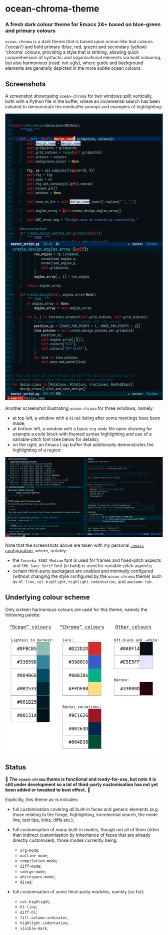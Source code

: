 # ocean-chroma-theme

### A fresh dark colour theme for Emacs 24+ based on blue-green and primary colours

`ocean-chroma` is a dark theme that is based upon ocean-like teal colours
('ocean') and bold primary (blue, red, green) and secondary (yellow) 'chroma'
colours, providing a style that is striking, allowing quick comprehension of
syntactic and organisational elements via bold colouring, but also
harmonious (read: not ugly), where guide and background elements are generally
depicted in the more subtle ocean colours.


## Screenshots

A screenshot showcasing `ocean-chroma` for two windows split vertically, both
with a Python file in the buffer, where an incremental search has been
initiated to demonstrate the minibuffer prompt and examples of highlighting:

![ocean_chroma_theme_screenshot_python_isearch](img/screenshot-python-isearch.png)

Another screenshot illustrating `ocean-chroma` for three windows, namely:

* at top left, a window with a `dired` listing after some markings have been
  made;
* at bottom left, a window with a basic `org-mode` file open showing for
  example a code block with themed syntax highlighting and use of a
  variable-pitch font (see below for details);
* on the right, an Emacs Lisp buffer that additionally demonstrates the
  highlighting of a region:

![ocean_chroma_theme_screenshot_dired_org_lisp](img/screenshot-dired-org-lisp.png)

Note that the screenshots above are taken with my personal
[`.emacs` configuration](https://github.com/sadielbartholomew/sadielbartholomew/blob/master/dotfiles/.emacs),
where, notably:

* the `Iosevka SS02 Medium` font is used for frames and fixed-pitch aspects
  and `CMU Sans Serif` font (in bold) is used for variable-pitch aspects;
* certain third-party packagaes are enabled and minimally configured
  (without changing the style configured by the `ocean-chroma` theme) such as
  `hl-line`, `col-highlight`, `highlight-indentation`, and `awesome-tab`.


## Underlying colour scheme

Only sixteen harmonious colours are used for this theme, namely the
following palette:

![ocean_chroma_theme_colour_palette](img/ocean_chroma_palette.png)


## Status

:pushpin: **The `ocean-chroma` theme is functional and ready-for-use, but note
it is still under development so a lot of third-party customisation has not
yet been added or tweaked to best effect.** :pushpin:

Explicitly, this theme as-is includes:

* full customisation covering *all* built-in faces and generic elements
  (e.g. those relating to the fringe, highlighting, incremental search,
  the mode line, tool tips, links, diffs etc.);

* full customisation of *many* built-in modes, though not all of them (other
  than indirect customisation by inheritance of faces that are already
  directly customised), those modes currently being:
  * `org-mode`;
  * `outline-mode`;
  * `compilation-mode`;
  * `diff-mode`;
  * `smerge-mode`;
  * `whitespace-mode`;
  * `dired`;

* full customisation of *some* third-party modules, namely (so far):
  * `col-highlight`;
  * `hl-line`;
  * `diff-hl`;
  * `fill-column-indicator`;
  * `highlight-indentation`;
  * `visible-mark`.
